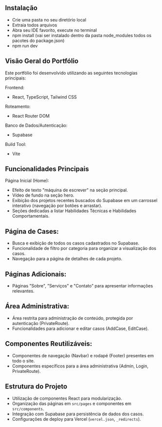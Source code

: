 ## Instalação
- Crie uma pasta no seu diretório local
- Extraia todos arquivos
- Abra seu IDE favorito, execute no terminal 
- npm install (vai ser instalado dentro da pasta node_modules todos os pacotes do package.json)
- npm run dev


## Visão Geral do Portfólio 
Este portfólio foi desenvolvido utilizando as seguintes tecnologias principais: 

Frontend:
- React, TypeScript, Tailwind CSS

Roteamento:
- React Router DOM

Banco de Dados/Autenticação:
- Supabase

Build Tool:
- Vite 

## Funcionalidades Principais
Página Inicial (Home):
- Efeito de texto "máquina de escrever" na seção principal.
- Vídeo de fundo na seção hero. 
- Exibição dos projetos recentes buscados do Supabase em um carrossel interativo (navegação por botões e arrastar).
- Seções dedicadas a listar Habilidades Técnicas e Habilidades Comportamentais. 


## Página de Cases:
- Busca e exibição de todos os casos cadastrados no Supabase. 
- Funcionalidade de filtro por categoria para organizar a visualização dos casos. 
- Navegação para a página de detalhes de cada projeto. 


## Páginas Adicionais:
- Páginas "Sobre", "Serviços" e "Contato" para apresentar informações relevantes. 


## Área Administrativa:
- Área restrita para administração de conteúdo, protegida por autenticação (PrivateRoute). 
- Funcionalidades para adicionar e editar casos (AddCase, EditCase). 


## Componentes Reutilizáveis:
- Componentes de navegação (Navbar) e rodapé (Footer) presentes em todo o site. 
- Componentes específicos para a área administrativa (Admin, Login, PrivateRoute). 


## Estrutura do Projeto 
- Utilização de componentes React para modularização. 
- Organização das páginas em `src/pages` e componentes em `src/components`. 
- Integração com Supabase para persistência de dados dos casos. 
- Configurações de deploy para Vercel (`vercel.json`, `_redirects`).

